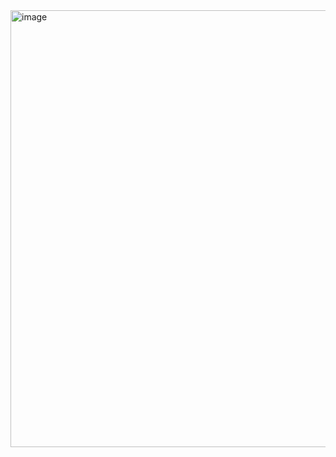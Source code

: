 <img width="688" height="699" alt="image" src="https://github.com/user-attachments/assets/bd2e67ea-c8a3-4613-995a-a3612688806f" />
